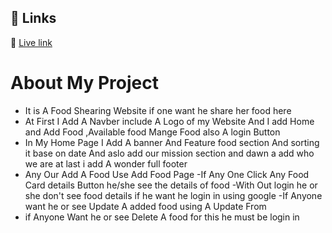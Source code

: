 ## 🔗 Links
🔗 [Live link](https://assingment-11-3581c.web.app/)
# About My Project
- It is A Food Shearing Website if one want he share her food here
- At First I Add A Navber include A Logo of my Website And I add Home and Add Food ,Available food Mange Food  also A login Button
- In My Home Page I Add A banner And Feature food section And sorting it base on date And aslo add our mission section and dawn a add who we are at last i add A wonder full footer
- Any Our Add A Food Use Add Food Page
-If Any One Click Any Food Card details Button  he/she see the details of food
-With Out login he or she don't see food details if he want he login in using google
-If Anyone want he or see  Update A added food using  A Update From 
- if Anyone Want he or see Delete A food for this he must be login in 
